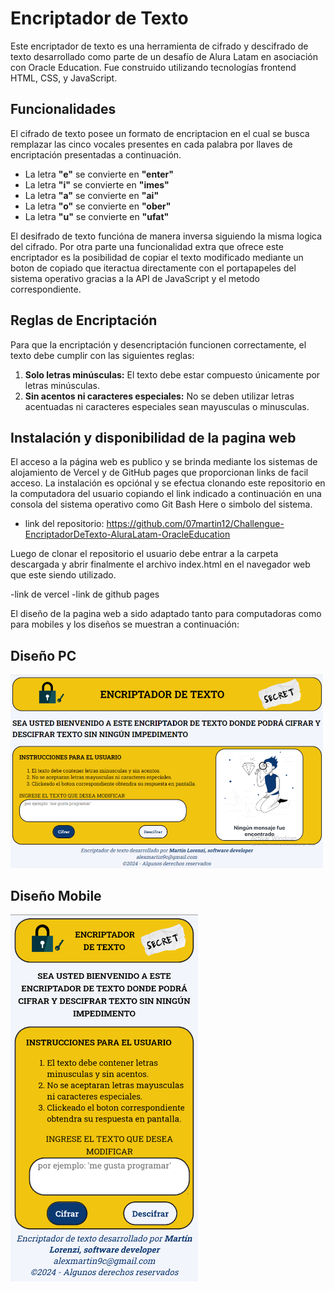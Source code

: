 # Encriptador de Texto

Este encriptador de texto es una herramienta de cifrado y descifrado de texto desarrollado como parte de un desafío de Alura Latam en asociación con Oracle Education. Fue construido utilizando tecnologías frontend HTML, CSS, y JavaScript.

## Funcionalidades

El cifrado de texto posee un formato de encriptacion en el cual se busca remplazar las cinco vocales presentes en cada palabra por llaves de encriptación presentadas a continuación. 

- La letra **"e"** se convierte en **"enter"**
- La letra **"i"** se convierte en **"imes"**
- La letra **"a"** se convierte en **"ai"**
- La letra **"o"** se convierte en **"ober"**
- La letra **"u"** se convierte en **"ufat"**

El desifrado de texto funcióna de manera inversa siguiendo la misma logica del cifrado. Por otra parte una funcionalidad extra que ofrece este encriptador es la posibilidad de copiar el texto modificado mediante un boton de copiado que iteractua directamente con el portapapeles del sistema operativo gracias a la API de JavaScript y el metodo correspondiente. 

## Reglas de Encriptación

Para que la encriptación y desencriptación funcionen correctamente, el texto debe cumplir con las siguientes reglas:

1. **Solo letras minúsculas:** El texto debe estar compuesto únicamente por letras minúsculas.
2. **Sin acentos ni caracteres especiales:** No se deben utilizar letras acentuadas ni caracteres especiales sean mayusculas o minusculas.

## Instalación y disponibilidad de la pagina web

El acceso a la página web es publico y se brinda mediante los sistemas de alojamiento de Vercel y de GitHub pages que proporcionan links de facil acceso. La instalación es opciónal y se efectua clonando este repositorio en la computadora del usuario copiando el link indicado a continuación en una consola del sistema operativo como Git Bash Here o simbolo del sistema. 

- link del repositorio: https://github.com/07martin12/Challengue-EncriptadorDeTexto-AluraLatam-OracleEducation

Luego de clonar el repositorio el usuario debe entrar a la carpeta descargada y abrir finalmente el archivo index.html en el navegador web que este siendo utilizado. 

-link de vercel
-link de github pages

El diseño de la pagina web a sido adaptado tanto para computadoras como para mobiles y los diseños se muestran a continuación:

## Diseño PC
<img src="diseños/diseñoPc.png" alt="Diseño en PC" width="500" />

## Diseño Mobile
<img src="diseños/diseñoMobile.png" alt="Diseño en Móvil" width="300" />
